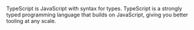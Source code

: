 TypeScript is JavaScript with syntax for types.
TypeScript is a strongly typed programming language that builds on JavaScript, giving you better tooling at any scale.

